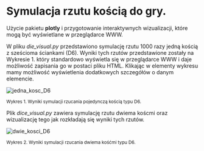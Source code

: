 # Symulacja rzutu kością do gry.

Użycie pakietu **plotly** i przygotowanie interaktywnych wizualizacji, które mogą być wyświetlane w przeglądarce WWW.

W pliku _die_visual.py_ przedstawiono symulację rzutu 1000 razy jedną kością z sześcioma ściankami (D6).
Wyniki tych rzutów przedstawione zostały na Wykresie 1. który standardowo wyświetla się w przeglądarce WWW i daje możliwość zapisania go w postaci pliku HTML.
Klikając w elementy wykresu mamy możliwość wyświetlenia dodatkowych szczegółów o danym elemencie.

![jedna_kosc_D6](https://github.com/lukwac123/die/assets/161370029/bbdc3e32-9ba0-4a00-a47b-0090e9fd72c0)

<sup>Wykres 1. Wyniki symulacji rzucania pojedynczą kością typu D6.</sup>

Plik _dice_visual.py_ zawiera symulację rzutu dwiema koścmi oraz wizualizację tego jak rozkładają się wyniki tych rzutów.

![dwie_kosci_D6](https://github.com/lukwac123/die/assets/161370029/d4443851-567a-476b-8a12-c51ffa67c1f3)

<sup>Wykres 2. Wyniki symulacji rzucania dwiema kośćmi typu D6.</sup>
